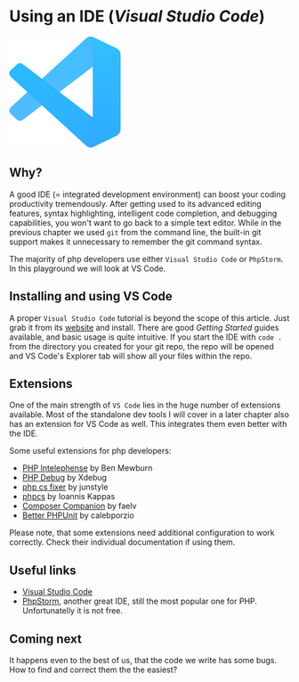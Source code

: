 # Using an IDE (_Visual Studio Code_)

![VS Code logo](../pic/vscode-logo.png)

## Why?

A good IDE (= integrated development environment) can boost your coding productivity tremendously.
After getting used to its advanced editing features, syntax highlighting, intelligent code completion, and debugging capabilities, you won't want to go back to a simple text editor.
While in the previous chapter we used `git` from the command line, the built-in git support makes it unnecessary to remember the git command syntax.

The majority of php developers use either `Visual Studio Code` or `PhpStorm`. In this playground we will look at VS Code.

## Installing and using VS Code

A proper `Visual Studio Code` tutorial is beyond the scope of this article.
Just grab it from its [website](https://code.visualstudio.com/) and install.
There are good _Getting Started_ guides available, and basic usage is quite intuitive.
If you start the IDE with `code .` from the directory you created for your git repo, the repo will be opened and VS Code's Explorer tab will show all your files within the repo.

## Extensions

One of the main strength of `VS Code` lies in the huge number of extensions available.
Most of the standalone dev tools I will cover in a later chapter also has an extension for VS Code as well.
This integrates them even better with the IDE.

Some useful extensions for php developers:

* [PHP Intelephense](https://marketplace.visualstudio.com/items?itemName=bmewburn.vscode-intelephense-client) by Ben Mewburn
* [PHP Debug](https://marketplace.visualstudio.com/items?itemName=xdebug.php-debug) by Xdebug
* [php cs fixer](https://marketplace.visualstudio.com/items?itemName=junstyle.php-cs-fixer) by junstyle
* [phpcs](https://marketplace.visualstudio.com/items?itemName=ikappas.phpcs) by Ioannis Kappas
* [Composer Companion](https://marketplace.visualstudio.com/items?itemName=faelv.composer-companion) by faelv
* [Better PHPUnit](https://marketplace.visualstudio.com/items?itemName=calebporzio.better-phpunit) by calebporzio

Please note, that some extensions need additional configuration to work correctly. Check their individual documentation if using them.

## Useful links

* [Visual Studio Code](https://code.visualstudio.com/)
* [PhpStorm](https://www.jetbrains.com/phpstorm/), another great IDE, still the most popular one for PHP. Unfortunatelly it is not free.

## Coming next

It happens even to the best of us, that the code we write has some bugs. How to find and correct them the the easiest?
